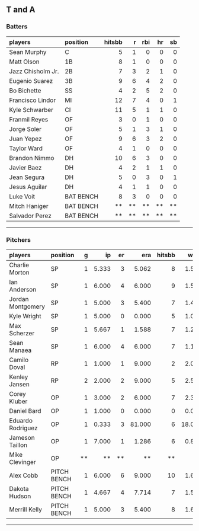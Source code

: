 ## T and A

### Batters

 
|players           |position  | hitsbb|  r| rbi| hr| sb| 
|:-----------------|:---------|------:|--:|---:|--:|--:| 
|Sean Murphy       |C         |      5|  1|   0|  0|  0| 
|Matt Olson        |1B        |      8|  1|   0|  0|  0| 
|Jazz Chisholm Jr. |2B        |      7|  3|   2|  1|  0| 
|Eugenio Suarez    |3B        |      9|  6|   4|  2|  0| 
|Bo Bichette       |SS        |      4|  2|   5|  2|  0| 
|Francisco Lindor  |MI        |     12|  7|   4|  0|  1| 
|Kyle Schwarber    |CI        |     11|  5|   1|  1|  0| 
|Franmil Reyes     |OF        |      3|  0|   1|  0|  0| 
|Jorge Soler       |OF        |      5|  1|   3|  1|  0| 
|Juan Yepez        |OF        |      9|  6|   3|  2|  0| 
|Taylor Ward       |OF        |      4|  1|   0|  0|  0| 
|Brandon Nimmo     |DH        |     10|  6|   3|  0|  0| 
|Javier Baez       |DH        |      4|  2|   1|  1|  0| 
|Jean Segura       |DH        |      5|  0|   3|  0|  1| 
|Jesus Aguilar     |DH        |      4|  1|   1|  0|  0| 
|Luke Voit         |BAT BENCH |      8|  3|   0|  0|  0| 
|Mitch Haniger     |BAT BENCH |     **| **|  **| **| **| 
|Salvador Perez    |BAT BENCH |     **| **|  **| **| **| 


* * *

### Pitchers

 
|players           |position    |  g|    ip| er|    era| hitsbb|   whip| so|  w| sv| 
|:-----------------|:-----------|--:|-----:|--:|------:|------:|------:|--:|--:|--:| 
|Charlie Morton    |SP          |  1| 5.333|  3|  5.062|      8|  1.500|  5|  1|  0| 
|Ian Anderson      |SP          |  1| 6.000|  4|  6.000|      9|  1.500|  6|  0|  0| 
|Jordan Montgomery |SP          |  1| 5.000|  3|  5.400|      7|  1.400|  3|  0|  0| 
|Kyle Wright       |SP          |  1| 5.000|  0|  0.000|      5|  1.000|  6|  1|  0| 
|Max Scherzer      |SP          |  1| 5.667|  1|  1.588|      7|  1.235|  4|  1|  0| 
|Sean Manaea       |SP          |  1| 6.000|  4|  6.000|      7|  1.167|  5|  0|  0| 
|Camilo Doval      |RP          |  1| 1.000|  1|  9.000|      2|  2.000|  1|  0|  0| 
|Kenley Jansen     |RP          |  2| 2.000|  2|  9.000|      5|  2.500|  3|  0|  1| 
|Corey Kluber      |OP          |  1| 3.000|  2|  6.000|      7|  2.333|  2|  0|  0| 
|Daniel Bard       |OP          |  1| 1.000|  0|  0.000|      0|  0.000|  1|  0|  1| 
|Eduardo Rodriguez |OP          |  1| 0.333|  3| 81.000|      6| 18.000|  0|  0|  0| 
|Jameson Taillon   |OP          |  1| 7.000|  1|  1.286|      6|  0.857|  7|  0|  0| 
|Mike Clevinger    |OP          | **|    **| **|     **|     **|     **| **| **| **| 
|Alex Cobb         |PITCH BENCH |  1| 6.000|  6|  9.000|     10|  1.667|  7|  0|  0| 
|Dakota Hudson     |PITCH BENCH |  1| 4.667|  4|  7.714|      7|  1.500|  2|  0|  0| 
|Merrill Kelly     |PITCH BENCH |  1| 5.000|  3|  5.400|      8|  1.600|  2|  0|  0| 


* * *


